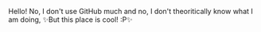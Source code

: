 
<!---
GitC3t/GitC3t is a ✨ special ✨ repository because its `README.md` (this file) appears on your GitHub profile.
You can click the Preview link to take a look at your changes.
--->
Hello!
No, I don't use GitHub much
and no, 
I don't theoritically know what I am doing,
✨But this place is cool! :P✨
